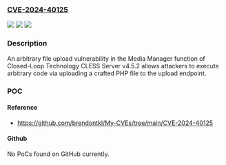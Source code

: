 ### [CVE-2024-40125](https://cve.mitre.org/cgi-bin/cvename.cgi?name=CVE-2024-40125)
![](https://img.shields.io/static/v1?label=Product&message=n%2Fa&color=blue)
![](https://img.shields.io/static/v1?label=Version&message=n%2Fa&color=blue)
![](https://img.shields.io/static/v1?label=Vulnerability&message=n%2Fa&color=brighgreen)

### Description

An arbitrary file upload vulnerability in the Media Manager function of Closed-Loop Technology CLESS Server v4.5.2 allows attackers to execute arbitrary code via uploading a crafted PHP file to the upload endpoint.

### POC

#### Reference
- https://github.com/brendontkl/My-CVEs/tree/main/CVE-2024-40125

#### Github
No PoCs found on GitHub currently.

